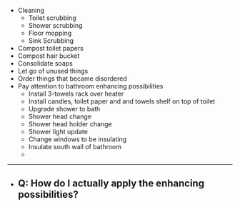 - Cleaning
	- Toilet scrubbing
	- Shower scrubbing
	- Floor mopping
	- Sink Scrubbing
- Compost toilet papers
- Compost hair bucket
- Consolidate soaps
- Let go of unused things
- Order things that became disordered
- Pay attention to bathroom enhancing possibilities
	- Install 3-towels rack over heater
	- Install candles, toilet paper and and towels shelf on top of toilet
	- Upgrade shower to bath
	- Shower head change
	- Shower head holder change
	- Shower light update
	- Change windows to be insulating
	- Insulate south wall of bathroom
	-
- ---
- Q: How do I actually apply the enhancing possibilities?
	-